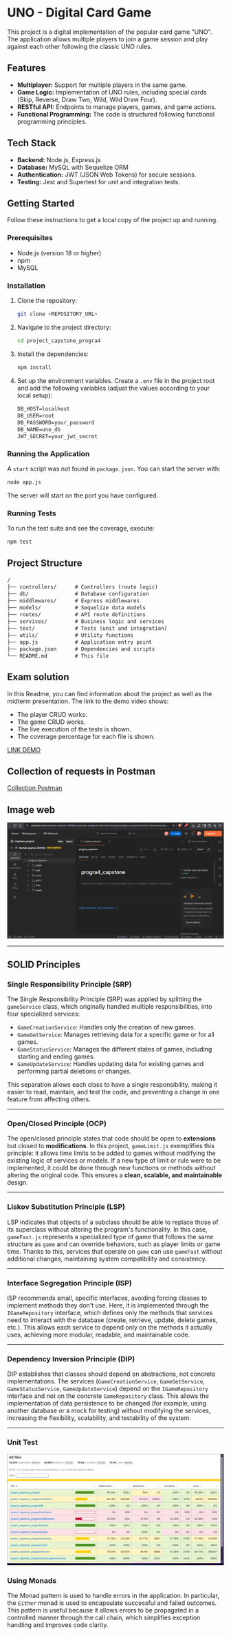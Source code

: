 # UNO - Digital Card Game

This project is a digital implementation of the popular card game "UNO". The application allows multiple players to join a game session and play against each other following the classic UNO rules.

## Features

-   **Multiplayer:** Support for multiple players in the same game.
-   **Game Logic:** Implementation of UNO rules, including special cards (Skip, Reverse, Draw Two, Wild, Wild Draw Four).
-   **RESTful API:** Endpoints to manage players, games, and game actions.
-   **Functional Programming:** The code is structured following functional programming principles.

## Tech Stack

-   **Backend:** Node.js, Express.js
-   **Database:** MySQL with Sequelize ORM
-   **Authentication:** JWT (JSON Web Tokens) for secure sessions.
-   **Testing:** Jest and Supertest for unit and integration tests.

## Getting Started

Follow these instructions to get a local copy of the project up and running.

### Prerequisites

-   Node.js (version 18 or higher)
-   npm
-   MySQL

### Installation

1.  Clone the repository:
    ```sh
    git clone <REPOSITORY_URL>
    ```
2.  Navigate to the project directory:
    ```sh
    cd project_capstone_progra4
    ```
3.  Install the dependencies:
    ```sh
    npm install
    ```
4.  Set up the environment variables. Create a `.env` file in the project root and add the following variables (adjust the values according to your local setup):
    ```
    DB_HOST=localhost
    DB_USER=root
    DB_PASSWORD=your_password
    DB_NAME=uno_db
    JWT_SECRET=your_jwt_secret
    ```

### Running the Application

A `start` script was not found in `package.json`. You can start the server with:

```sh
node app.js
```

The server will start on the port you have configured.

### Running Tests

To run the test suite and see the coverage, execute:

```sh
npm test
```

## Project Structure

```
/
├── controllers/      # Controllers (route logic)
├── db/               # Database configuration
├── middlewares/      # Express middlewares
├── models/           # Sequelize data models
├── routes/           # API route definitions
├── services/         # Business logic and services
├── test/             # Tests (unit and integration)
├── utils/            # Utility functions
├── app.js            # Application entry point
├── package.json      # Dependencies and scripts
└── README.md         # This file
```

## Exam solution
In this Readme, you can find information about the project as well as the midterm presentation. The link to the demo video shows:
- The player CRUD works.
- The game CRUD works.
- The live execution of the tests is shown.
- The coverage percentage for each file is shown.

[LINK DEMO](https://drive.google.com/file/d/1WyzvowhwblTLcdeMX95OAbBkJH3zHBGb/view?usp=sharing)



## Collection of requests in Postman
[Collection Postman](https://www.postman.com/martian-equinox-934588/workspace/capstone-progra4/collection/23074740-8a289d5a-57cf-434f-b8c5-4dd8865bda2a?action=share&source=copy-link&creator=23074740)

## Image web
![postman_image](./img/postman_image.png)

---

## SOLID Principles

### Single Responsibility Principle (SRP)

The Single Responsibility Principle (SRP) was applied by splitting the `gameService` class, which originally handled multiple responsibilities, into four specialized services:

* `GameCreationService`: Handles only the creation of new games.
* `GameGetService`: Manages retrieving data for a specific game or for all games.
* `GameStatusService`: Manages the different states of games, including starting and ending games.
* `GameUpdateService`: Handles updating data for existing games and performing partial deletions or changes.

This separation allows each class to have a single responsibility, making it easier to read, maintain, and test the code, and preventing a change in one feature from affecting others.

---

### Open/Closed Principle (OCP)

The open/closed principle states that code should be open to **extensions** but closed to **modifications**.
In this project, `gameLimit.js` exemplifies this principle: it allows time limits to be added to games without modifying the existing logic of services or models. If a new type of limit or rule were to be implemented, it could be done through new functions or methods without altering the original code. This ensures a **clean, scalable, and maintainable** design.

---

### Liskov Substitution Principle (LSP)

LSP indicates that objects of a subclass should be able to replace those of its superclass without altering the program's functionality.
In this case, `gameFast.js` represents a specialized type of game that follows the same structure as `game` and can override behaviors, such as player limits or game time. Thanks to this, services that operate on `game` can use `gameFast` without additional changes, maintaining system compatibility and consistency.

---

### Interface Segregation Principle (ISP)

ISP recommends small, specific interfaces, avoiding forcing classes to implement methods they don't use.
Here, it is implemented through the `IGameRepository` interface, which defines only the methods that services need to interact with the database (create, retrieve, update, delete games, etc.). This allows each service to depend only on the methods it actually uses, achieving more modular, readable, and maintainable code.

---

### Dependency Inversion Principle (DIP)

DIP establishes that classes should depend on abstractions, not concrete implementations.
The services (`GameCreationService`, `GameGetService`, `GameStatusService`, `GameUpdateService`) depend on the `IGameRepository` interface and not on the concrete `GameRepository` class. This allows the implementation of data persistence to be changed (for example, using another database or a mock for testing) without modifying the services, increasing the flexibility, scalability, and testability of the system.

---

### Unit Test

![unit_test](./img/unit_test.png)

### Using Monads
The Monad pattern is used to handle errors in the application. In particular, the `Either` monad is used to encapsulate successful and failed outcomes. This pattern is useful because it allows errors to be propagated in a controlled manner through the call chain, which simplifies exception handling and improves code clarity.